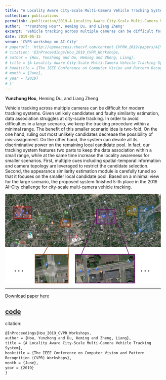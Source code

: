 ```yaml
---
title: "A Locality Aware City-Scale Multi-Camera Vehicle Tracking System"
collection: publications
permalink: /publication/2019-A Locality Aware City-Scale Multi-Camera Vehicle Tracking System
author: '**Yunzhong Hou**, Heming Du, and Liang Zheng'
excerpt: 'Vehicle tracking across multiple cameras can be difficult for modern tracking systems. In order to avoid difficulties in a large scenario, we keep the tracking procedure within a minimal range. '
date: 2019-05-15
venue: 'CVPR workshop on AI-City'
# paperurl: 'http://openaccess.thecvf.com/content_CVPRW_2019/papers/AI%20City/Hou_A_Locality_Aware_City-Scale_Multi-Camera_Vehicle_Tracking_System_CVPRW_2019_paper.pdf'
# citation: '@InProceedings{Hou_2019_CVPR_Workshops,
# author = {Hou, Yunzhong and Du, Heming and Zheng, Liang},
# title = {A Locality Aware City-Scale Multi-Camera Vehicle Tracking System},
# booktitle = {The IEEE Conference on Computer Vision and Pattern Recognition (CVPR) Workshops},
# month = {June},
# year = {2019}
# }'
---
```

**Yunzhong Hou**, Heming Du, and Liang Zheng

Vehicle tracking across multiple cameras can be difficult for modern tracking systems. Given unlikely candidates and faulty similarity estimation, data association struggles at city-scale tracking. In order to avoid difficulties in a large scenario, we keep the tracking procedure within a minimal range. The benefit of this smaller scenario idea is two-fold. On the one hand, ruling out most unlikely candidates decrease the possibility of mis-assignment. On the other hand, the system can devote all its discriminative power on the remaining local candidate pool. In fact, our tracking system features two parts to keep the data association within a small range, while at the same time increase the locality awareness for smaller scenarios. First, multiple cues including spatial-temporal information and camera topology are leveraged to restrict the candidate selection. Second, the appearance similarity estimation module is carefully tuned so that it focuses on the smaller local candidate pool. Based on a minimal view for the large scenario, the proposed system finished 5-th place in the 2019 AI-City challenge for city-scale multi-camera vehicle tracking.

![alt text](/images/tracking_workshop.png "Multi-camera topology & sub-scenario division")

---
[Download paper here](http://openaccess.thecvf.com/content_CVPRW_2019/papers/AI%20City/Hou_A_Locality_Aware_City-Scale_Multi-Camera_Vehicle_Tracking_System_CVPRW_2019_paper.pdf)


[code](https://github.com/hou-yz/DeepCC-local)
---
citation:
```
@InProceedings{Hou_2019_CVPR_Workshops,
author = {Hou, Yunzhong and Du, Heming and Zheng, Liang},
title = {A Locality Aware City-Scale Multi-Camera Vehicle Tracking System},
booktitle = {The IEEE Conference on Computer Vision and Pattern Recognition (CVPR) Workshops},
month = {June},
year = {2019}
}
```